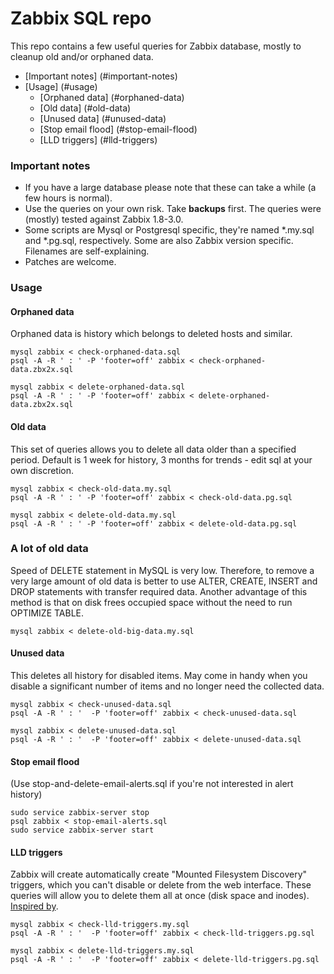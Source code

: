 # Zabbix SQL repo

This repo contains a few useful queries for Zabbix database, mostly to cleanup old and/or orphaned data.

- [Important notes] (#important-notes)
- [Usage] (#usage)
  * [Orphaned data] (#orphaned-data)
  * [Old data] (#old-data)
  * [Unused data] (#unused-data)
  * [Stop email flood] (#stop-email-flood)
  * [LLD triggers] (#lld-triggers)

### Important notes

* If you have a large database please note that these can take a while (a few hours is normal).
* Use the queries on your own risk. Take **backups** first. The queries were (mostly) tested against Zabbix 1.8-3.0.
* Some scripts are Mysql or Postgresql specific, they're named *.my.sql and *.pg.sql, respectively. Some are also Zabbix version specific. Filenames are self-explaining.
* Patches are welcome.

### Usage

#### Orphaned data

Orphaned data is history which belongs to deleted hosts and similar.

    mysql zabbix < check-orphaned-data.sql
    psql -A -R ' : ' -P 'footer=off' zabbix < check-orphaned-data.zbx2x.sql

    mysql zabbix < delete-orphaned-data.sql
    psql -A -R ' : ' -P 'footer=off' zabbix < delete-orphaned-data.zbx2x.sql

#### Old data

This set of queries allows you to delete all data older than a specified period. Default is 1 week for history, 3 months for trends - edit sql at your own discretion.

    mysql zabbix < check-old-data.my.sql
    psql -A -R ' : ' -P 'footer=off' zabbix < check-old-data.pg.sql

    mysql zabbix < delete-old-data.my.sql
    psql -A -R ' : ' -P 'footer=off' zabbix < delete-old-data.pg.sql

### A lot of old data

Speed of DELETE statement in MySQL is very low. Therefore, to remove a very large amount of old data is better to use ALTER, CREATE, INSERT and DROP statements with transfer required data. Another advantage of this method is that on disk frees occupied space without the need to run OPTIMIZE TABLE.

    mysql zabbix < delete-old-big-data.my.sql

#### Unused data

This deletes all history for disabled items. May come in handy when you disable a significant number of items and no longer need the collected data.

    mysql zabbix < check-unused-data.sql
    psql -A -R ' : '  -P 'footer=off' zabbix < check-unused-data.sql

    mysql zabbix < delete-unused-data.sql
    psql -A -R ' : '  -P 'footer=off' zabbix < delete-unused-data.sql

#### Stop email flood

(Use stop-and-delete-email-alerts.sql if you're not interested in alert history)

    sudo service zabbix-server stop
    psql zabbix < stop-email-alerts.sql
    sudo service zabbix-server start

#### LLD triggers

Zabbix will create automatically create "Mounted Filesystem Discovery" triggers, which you can't disable or delete from the web interface. These queries will allow you to delete them all at once (disk space and inodes). [Inspired by](https://www.zabbix.com/forum/showthread.php?t=44028).

    mysql zabbix < check-lld-triggers.my.sql
    psql -A -R ' : '  -P 'footer=off' zabbix < check-lld-triggers.pg.sql

    mysql zabbix < delete-lld-triggers.my.sql
    psql -A -R ' : '  -P 'footer=off' zabbix < delete-lld-triggers.pg.sql
